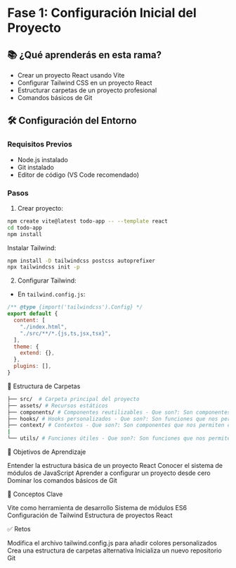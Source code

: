 # Fase 1: Configuración Inicial del Proyecto

## 📚 ¿Qué aprenderás en esta rama?
- Crear un proyecto React usando Vite
- Configurar Tailwind CSS en un proyecto React
- Estructurar carpetas de un proyecto profesional
- Comandos básicos de Git

## 🛠️ Configuración del Entorno

### Requisitos Previos
- Node.js instalado
- Git instalado
- Editor de código (VS Code recomendado)

### Pasos

1. Crear proyecto:
```bash
npm create vite@latest todo-app -- --template react
cd todo-app
npm install
```

Instalar Tailwind:

```bash
npm install -D tailwindcss postcss autoprefixer
npx tailwindcss init -p
```

2. Configurar Tailwind:

- En `tailwind.config.js`:
```javascript
/** @type {import('tailwindcss').Config} */
export default {
  content: [
    "./index.html",
    "./src/**/*.{js,ts,jsx,tsx}",
  ],
  theme: {
    extend: {},
  },
  plugins: [],
}
```

📁 Estructura de Carpetas

```bash
├── src/  # Carpeta principal del proyecto
├── assets/ # Recursos estáticos
├── components/ # Componentes reutilizables - Que son?: Son componentes que se pueden reutilizar en diferentes partes de la aplicación
├── hooks/ # Hooks personalizados - Que son?: Son funciones que nos permiten acceder a los estados de React
├── context/ # Contextos - Que son?: Son componentes que nos permiten compartir información entre componentes sin necesidad de pasar props manualmente en cada nivel de la jerarquía
|
└── utils/ # Funciones útiles - Que son?: Son funciones que nos permiten realizar tareas específicas
```

🎯 Objetivos de Aprendizaje

 Entender la estructura básica de un proyecto React
 Conocer el sistema de módulos de JavaScript
 Aprender a configurar un proyecto desde cero
 Dominar los comandos básicos de Git

🤔 Conceptos Clave

Vite como herramienta de desarrollo
Sistema de módulos ES6
Configuración de Tailwind
Estructura de proyectos React

✅ Retos

Modifica el archivo tailwind.config.js para añadir colores personalizados
Crea una estructura de carpetas alternativa
Inicializa un nuevo repositorio Git